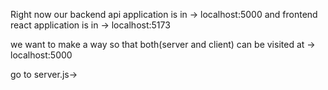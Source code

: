 



Right now our backend api application is in -> localhost:5000 
and frontend react application is in       -> localhost:5173 


we want to make a way so that both(server and client) can be visited at -> localhost:5000 



go to server.js->